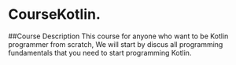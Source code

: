 # CourseKotlin.
##Course Description This course for anyone who want to be Kotlin programmer from scratch, We will start by discus all programming fundamentals that you need to start programming Kotlin.
